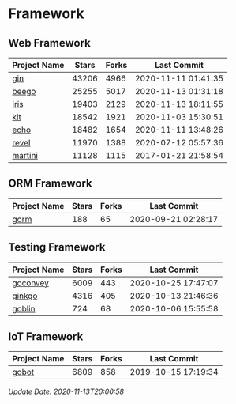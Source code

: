 # Framework

## Web Framework
| Project Name | Stars | Forks | Last Commit |
| ------------ | ----- | ----- | ----------- |
| [gin](https://github.com/gin-gonic/gin) | 43206 | 4966 | 2020-11-11 01:41:35 |
| [beego](https://github.com/astaxie/beego) | 25255 | 5017 | 2020-11-13 01:31:18 |
| [iris](https://github.com/kataras/iris) | 19403 | 2129 | 2020-11-13 18:11:55 |
| [kit](https://github.com/go-kit/kit) | 18542 | 1921 | 2020-11-03 15:30:51 |
| [echo](https://github.com/labstack/echo) | 18482 | 1654 | 2020-11-11 13:48:26 |
| [revel](https://github.com/revel/revel) | 11970 | 1388 | 2020-07-12 05:57:36 |
| [martini](https://github.com/go-martini/martini) | 11128 | 1115 | 2017-01-21 21:58:54 |

## ORM Framework
| Project Name | Stars | Forks | Last Commit |
| ------------ | ----- | ----- | ----------- |
| [gorm](https://github.com/jinzhu/gorm) | 188 | 65 | 2020-09-21 02:28:17 |

## Testing Framework
| Project Name | Stars | Forks | Last Commit |
| ------------ | ----- | ----- | ----------- |
| [goconvey](https://github.com/smartystreets/goconvey) | 6009 | 443 | 2020-10-25 17:47:07 |
| [ginkgo](https://github.com/onsi/ginkgo) | 4316 | 405 | 2020-10-13 21:46:36 |
| [goblin](https://github.com/franela/goblin) | 724 | 68 | 2020-10-06 15:55:58 |

## IoT Framework
| Project Name | Stars | Forks | Last Commit |
| ------------ | ----- | ----- | ----------- |
| [gobot](https://github.com/hybridgroup/gobot) | 6809 | 858 | 2019-10-15 17:19:34 |

*Update Date: 2020-11-13T20:00:58*